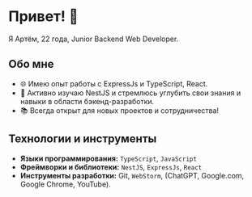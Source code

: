# Привет! 👋

Я Артём, 22 года, Junior Backend Web Developer.

## Обо мне

- 🌐 Имею опыт работы с ExpressJs и TypeScript, React.
- 🚀 Активно изучаю NestJS и стремлюсь углубить свои знания и навыки в области бэкенд-разработки.
- 📚 Всегда открыт для новых проектов и сотрудничества!

## Технологии и инструменты

- **Языки программирования:** `TypeScript`, `JavaScript`
- **Фреймворки и библиотеки:** `NestJS`, `ExpressJs`, `React`
- **Инструменты разработки:** Git, `WebStorm`, (ChatGPT, Google.com, Google Chrome, YouTube).
